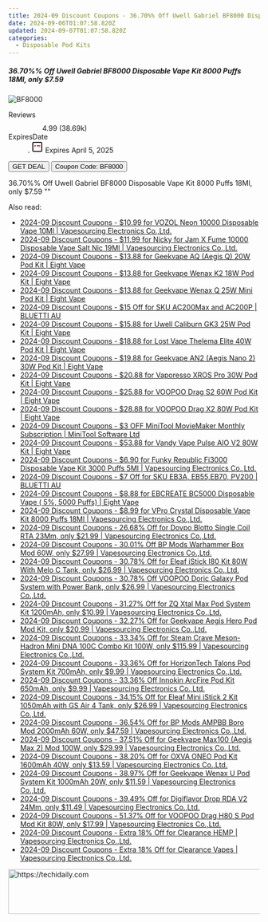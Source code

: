 ```yaml
---
title: 2024-09 Discount Coupons - 36.70%% Off Uwell Gabriel BF8000 Disposable Vape Kit 8000 Puffs 18Ml, only $7.59 | Vapesourcing Electronics Co.,Ltd.
date: 2024-09-06T01:07:58.820Z
updated: 2024-09-07T01:07:58.820Z
categories:
  - Disposable Pod Kits
---
```



<div class="max-w-4xl mx-auto grid grid-cols-1 lg:max-w-5xl lg:gap-x-20 lg:grid-cols-2">
  <div class="relative p-3 col-start-1 row-start-1 flex flex-col-reverse rounded-lg bg-gradient-to-t from-black/75 via-black/0 sm:bg-none sm:row-start-2 sm:p-0 lg:row-start-1">
    <h5 class="mt-1 text-lg font-semibold text-white sm:text-slate-900 md:text-2xl dark:sm:text-white">36.70%% Off Uwell Gabriel BF8000 Disposable Vape Kit 8000 Puffs 18Ml, only $7.59</h5>
  </div>
  
  <div class="col-start-1 col-end-3 row-start-1 grid gap-4 sm:mb-6 sm:grid-cols-4 lg:col-start-2 lg:row-span-6 lg:row-end-6 lg:mb-0 lg:gap-6">
      <img src="&quot;https://static.shareasale.com/image/90958/deal/000000_16861272586112.png&quot;" onClick="javascript:window.open(decodeURIComponent('%22https%3A%2F%2Fwww.shareasale.com%2Fu.cfm%3Fd%3D1035855%26m%3D90958%26u%3D4338022%22'), '_blank');void(0);" alt="BF8000" class="h-60 w-full rounded-lg object-cover sm:col-span-2 sm:h-52 lg:col-span-full" loading="lazy" />
    
  </div>
  <dl class="row-start-2 mt-4 flex items-center text-xs font-medium sm:row-start-3 sm:mt-1 md:mt-2.5 lg:row-start-2">
    <dt class="sr-only">Reviews</dt>
    <dd class="flex items-center text-indigo-600 dark:text-indigo-400">
      <svg width="24" height="24" fill="none" aria-hidden="true" class="mr-1 stroke-current dark:stroke-indigo-500">
        <path d="m12 5 2 5h5l-4 4 2.103 5L12 16l-5.103 3L9 14l-4-4h5l2-5Z" stroke-width="2" stroke-linecap="round" stroke-linejoin="round" />
      </svg>
      <span>4.99 <span class="font-normal text-slate-400">(38.69k)</span></span>
    </dd>
    <dt class="sr-only">ExpiresDate</dt>
    <dd class="flex items-center">
      <svg width="2" height="2" aria-hidden="true" fill="currentColor" class="mx-3 text-slate-300">
        <circle cx="1" cy="1" r="1" />
      </svg>
      <svg width="24" height="24" viewBox="0 0 24 24" fill="none" stroke="currentColor" stroke-width="2">
        <rect x="3" y="3" width="18" height="18" rx="2" fill="#fff" />
        <path d="M6 10L18 10" stroke="red" stroke-width="2" fill="none" />
        <path d="M10 6L10 18" stroke="#fff" stroke-width="2" fill="none" />
      </svg>
      Expires April 5, 2025    </dd>
  </dl>
  <div class="col-start-1 row-start-3 mt-4 self-center sm:col-start-2 sm:row-span-2 sm:row-start-2 sm:mt-0 lg:col-start-1 lg:row-start-3 lg:row-end-4 lg:mt-6">
    <button type="button" onClick="javascript:window.open(decodeURIComponent('%22https%3A%2F%2Fwww.shareasale.com%2Fu.cfm%3Fd%3D1035855%26m%3D90958%26u%3D4338022%22'), '_blank');void(0);" class="rounded-lg bg-red-600 px-3 py-2 text-sm font-medium leading-6 text-white">GET DEAL</button>
    <button type="button" onClick="javascript:window.open(decodeURIComponent('%22https%3A%2F%2Fwww.shareasale.com%2Fu.cfm%3Fd%3D1035855%26m%3D90958%26u%3D4338022%22'), '_blank');void(0);" class="border-dashed border-2 border-indigo-600 bg-green-100 text-sm leading-6 font-medium py-2 px-3 rounded-lg">Coupon Code: BF8000</button>
  </div>
  <p class="col-start-1 mt-4 text-sm leading-6 sm:col-span-2 lg:col-span-1 lg:row-start-4 lg:mt-6 dark:text-slate-400">
    36.70%% Off Uwell Gabriel BF8000 Disposable Vape Kit 8000 Puffs 18Ml, only $7.59 
""  </p>
</div>
<span class="atpl-alsoreadstyle">Also read:</span>
<div><ul>
<li><a href="https://coupons.techidaily.com/coupon-1085667-share-90958-sale/"><u>2024-09 Discount Coupons - $10.99 for VOZOL Neon 10000 Disposable Vape 10Ml | Vapesourcing Electronics Co.,Ltd.</u></a></li>
<li><a href="https://coupons.techidaily.com/coupon-1086091-share-90958-sale/"><u>2024-09 Discount Coupons - $11.99 for Nicky for Jam X Fume 10000 Disposable Vape Salt Nic 19Ml | Vapesourcing Electronics Co.,Ltd.</u></a></li>
<li><a href="https://coupons.techidaily.com/coupon-1084856-share-59344-sale/"><u>2024-09 Discount Coupons - $13.88 for Geekvape AQ (Aegis Q) 20W Pod Kit | Eight Vape</u></a></li>
<li><a href="https://coupons.techidaily.com/coupon-1084857-share-59344-sale/"><u>2024-09 Discount Coupons - $13.88 for Geekvape Wenax K2 18W Pod Kit | Eight Vape</u></a></li>
<li><a href="https://coupons.techidaily.com/coupon-1084855-share-59344-sale/"><u>2024-09 Discount Coupons - $13.88 for Geekvape Wenax Q 25W Mini Pod Kit | Eight Vape</u></a></li>
<li><a href="https://coupons.techidaily.com/coupon-1046561-share-109567-sale/"><u>2024-09 Discount Coupons - $15 Off for SKU AC200Max and AC200P | BLUETTI AU</u></a></li>
<li><a href="https://coupons.techidaily.com/coupon-1084859-share-59344-sale/"><u>2024-09 Discount Coupons - $15.88 for Uwell Caliburn GK3 25W Pod Kit | Eight Vape</u></a></li>
<li><a href="https://coupons.techidaily.com/coupon-1086301-share-59344-sale/"><u>2024-09 Discount Coupons - $18.88 for Lost Vape Thelema Elite 40W Pod Kit | Eight Vape</u></a></li>
<li><a href="https://coupons.techidaily.com/coupon-1084854-share-59344-sale/"><u>2024-09 Discount Coupons - $19.88 for Geekvape AN2 (Aegis Nano 2) 30W Pod Kit | Eight Vape</u></a></li>
<li><a href="https://coupons.techidaily.com/coupon-1086295-share-59344-sale/"><u>2024-09 Discount Coupons - $20.88 for Vaporesso XROS Pro 30W Pod Kit | Eight Vape</u></a></li>
<li><a href="https://coupons.techidaily.com/coupon-1086303-share-59344-sale/"><u>2024-09 Discount Coupons - $25.88 for VOOPOO Drag S2 60W Pod Kit | Eight Vape</u></a></li>
<li><a href="https://coupons.techidaily.com/coupon-1086306-share-59344-sale/"><u>2024-09 Discount Coupons - $28.88 for VOOPOO Drag X2 80W Pod Kit | Eight Vape</u></a></li>
<li><a href="https://coupons.techidaily.com/coupon-1005300-share-115521-sale/"><u>2024-09 Discount Coupons - $3 OFF MiniTool MovieMaker Monthly Subscription | MiniTool Software Ltd</u></a></li>
<li><a href="https://coupons.techidaily.com/coupon-1086296-share-59344-sale/"><u>2024-09 Discount Coupons - $53.88 for Vandy Vape Pulse AIO V2 80W Kit | Eight Vape</u></a></li>
<li><a href="https://coupons.techidaily.com/coupon-1046291-share-90958-sale/"><u>2024-09 Discount Coupons - $6.90 for Funky Republic Fi3000 Disposable Vape Kit 3000 Puffs 5Ml | Vapesourcing Electronics Co.,Ltd.</u></a></li>
<li><a href="https://coupons.techidaily.com/coupon-1046560-share-109567-sale/"><u>2024-09 Discount Coupons - $7 Off for SKU EB3A, EB55,EB70, PV200 | BLUETTI AU</u></a></li>
<li><a href="https://coupons.techidaily.com/coupon-1086546-share-59344-sale/"><u>2024-09 Discount Coupons - $8.88 for EBCREATE BC5000 Disposable Vape ( 5%, 5000 Puffs) | Eight Vape</u></a></li>
<li><a href="https://coupons.techidaily.com/coupon-1051305-share-90958-sale/"><u>2024-09 Discount Coupons - $8.99 for VPro Crystal Disposable Vape Kit 8000 Puffs 18Ml | Vapesourcing Electronics Co.,Ltd.</u></a></li>
<li><a href="https://coupons.techidaily.com/coupon-832290-share-90958-sale/"><u>2024-09 Discount Coupons - 26.68% Off for Dovpo Blotto Single Coil RTA 23Mm, only $21.99 | Vapesourcing Electronics Co.,Ltd.</u></a></li>
<li><a href="https://coupons.techidaily.com/coupon-1086043-share-90958-sale/"><u>2024-09 Discount Coupons - 30.01% Off BP Mods Warhammer Box Mod 60W, only $27.99 | Vapesourcing Electronics Co.,Ltd.</u></a></li>
<li><a href="https://coupons.techidaily.com/coupon-945217-share-90958-sale/"><u>2024-09 Discount Coupons - 30.78% Off for Eleaf iStick I80 Kit 80W With Melo C Tank, only $26.99 | Vapesourcing Electronics Co.,Ltd.</u></a></li>
<li><a href="https://coupons.techidaily.com/coupon-1085393-share-90958-sale/"><u>2024-09 Discount Coupons - 30.78% Off VOOPOO Doric Galaxy Pod System with Power Bank, only $26.99 | Vapesourcing Electronics Co.,Ltd.</u></a></li>
<li><a href="https://coupons.techidaily.com/coupon-1086090-share-90958-sale/"><u>2024-09 Discount Coupons - 31.27% Off for ZQ Xtal Max Pod System Kit 1200mAh, only $10.99 | Vapesourcing Electronics Co.,Ltd.</u></a></li>
<li><a href="https://coupons.techidaily.com/coupon-706469-share-90958-sale/"><u>2024-09 Discount Coupons - 32.27% Off for Geekvape Aegis Hero Pod Mod Kit, only $20.99 | Vapesourcing Electronics Co.,Ltd.</u></a></li>
<li><a href="https://coupons.techidaily.com/coupon-986499-share-90958-sale/"><u>2024-09 Discount Coupons - 33.34% Off for Steam Crave Meson-Hadron Mini DNA 100C Combo Kit 100W, only $115.99 | Vapesourcing Electronics Co.,Ltd.</u></a></li>
<li><a href="https://coupons.techidaily.com/coupon-1086089-share-90958-sale/"><u>2024-09 Discount Coupons - 33.36% Off for HorizonTech Talons Pod System Kit 700mAh, only $9.99 | Vapesourcing Electronics Co.,Ltd.</u></a></li>
<li><a href="https://coupons.techidaily.com/coupon-1053374-share-90958-sale/"><u>2024-09 Discount Coupons - 33.36% Off Innokin ArcFire Pod Kit 650mAh, only $9.99 | Vapesourcing Electronics Co.,Ltd.</u></a></li>
<li><a href="https://coupons.techidaily.com/coupon-817996-share-90958-sale/"><u>2024-09 Discount Coupons - 34.15% Off for Eleaf Mini iStick 2 Kit 1050mAh with GS Air 4 Tank, only $26.99 | Vapesourcing Electronics Co.,Ltd.</u></a></li>
<li><a href="https://coupons.techidaily.com/coupon-1042015-share-90958-sale/"><u>2024-09 Discount Coupons - 36.54% Off for BP Mods AMPBB Boro Mod 2000mAh 60W, only $47.59 | Vapesourcing Electronics Co.,Ltd.</u></a></li>
<li><a href="https://coupons.techidaily.com/coupon-889773-share-90958-sale/"><u>2024-09 Discount Coupons - 37.51% Off for Geekvape Max100 (Aegis Max 2) Mod 100W, only $29.99 | Vapesourcing Electronics Co.,Ltd.</u></a></li>
<li><a href="https://coupons.techidaily.com/coupon-1051290-share-90958-sale/"><u>2024-09 Discount Coupons - 38.20% Off for OXVA ONEO Pod Kit 1600mAh 40W, only $13.59 | Vapesourcing Electronics Co.,Ltd.</u></a></li>
<li><a href="https://coupons.techidaily.com/coupon-943111-share-90958-sale/"><u>2024-09 Discount Coupons - 38.97% Off for Geekvape Wenax U Pod System Kit 1000mAh 20W, only $11.59 | Vapesourcing Electronics Co.,Ltd.</u></a></li>
<li><a href="https://coupons.techidaily.com/coupon-985936-share-90958-sale/"><u>2024-09 Discount Coupons - 39.49% Off for Digiflavor Drop RDA V2 24Mm, only $11.49 | Vapesourcing Electronics Co.,Ltd.</u></a></li>
<li><a href="https://coupons.techidaily.com/coupon-942014-share-90958-sale/"><u>2024-09 Discount Coupons - 51.37% Off for VOOPOO Drag H80 S Pod Mod Kit 80W, only $17.99 | Vapesourcing Electronics Co.,Ltd.</u></a></li>
<li><a href="https://coupons.techidaily.com/coupon-1086349-share-90958-sale/"><u>2024-09 Discount Coupons - Extra 18% Off for Clearance HEMP | Vapesourcing Electronics Co.,Ltd.</u></a></li>
<li><a href="https://coupons.techidaily.com/coupon-1086346-share-90958-sale/"><u>2024-09 Discount Coupons - Extra 18% Off for Clearance Vapes | Vapesourcing Electronics Co.,Ltd.</u></a></li>
</ul></div>

<ins class="adsbygoogle"
      style="display:block"
      data-ad-client="ca-pub-7571918770474297"
      data-ad-slot="8358498916"
      data-ad-format="auto"
      data-full-width-responsive="true"></ins>
<!-- affiliate ads begin -->
<a href="https://ephamedtechinc.pxf.io/c/5597632/2136627/26400" target="_top" id="2136627">
  <img src="//a.impactradius-go.com/display-ad/26400-2136627" border="0" alt="https://techidaily.com" width="728" height="90"/>
</a>
<img height="0" width="0" src="https://ephamedtechinc.pxf.io/i/5597632/2136627/26400" style="position:absolute;visibility:hidden;" border="0" />
<!-- affiliate ads end -->